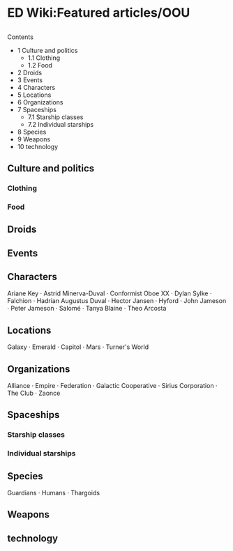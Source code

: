 # ED Wiki:Featured articles/OOU
## 

Contents

- 1 Culture and politics
    - 1.1 Clothing
    - 1.2 Food
- 2 Droids
- 3 Events
- 4 Characters
- 5 Locations
- 6 Organizations
- 7 Spaceships
    - 7.1 Starship classes
    - 7.2 Individual starships
- 8 Species
- 9 Weapons
- 10 technology

## Culture and politics

### Clothing

### Food

## Droids

## Events

## Characters

Ariane Key · Astrid Minerva-Duval · Conformist Oboe XX · Dylan Sylke · Falchion · Hadrian Augustus Duval · Hector Jansen · Hyford · John Jameson · Peter Jameson · Salomé · Tanya Blaine · Theo Arcosta

## Locations

Galaxy · Emerald · Capitol · Mars · Turner's World 

## Organizations

Alliance · Empire · Federation · Galactic Cooperative · Sirius Corporation · The Club · Zaonce 

## Spaceships

### Starship classes

### Individual starships

## Species

Guardians · Humans · Thargoids 

## Weapons

## technology